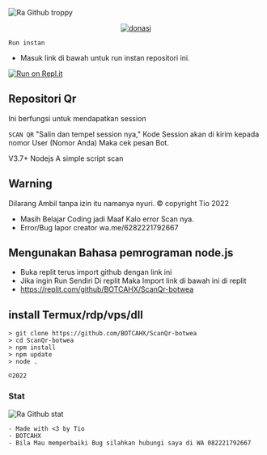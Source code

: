 ![Ra Github troppy](https://github-profile-trophy.vercel.app/?username=BOTCAHX&theme=monokai)

<div align="center">
<a href="wa.me/6282221792667"><img src="https://telegra.ph/file/0088e2bb81373fa6d9e9e.png" alt="donasi" border="0"></a>
</div>

```Run instan```
- Masuk link di bawah untuk run instan repositori ini.

[![Run on Repl.it](https://repl.it/badge/github/quiec/whatsAlfa)](https://replit.com/@tioclkp02/ScanQr-botwea-10#.github/FUNDING.yml)

## Repositori Qr

 Ini berfungsi untuk mendapatkan session
 
`SCAN QR` "Salin dan tempel session nya,"
Kode Session akan di kirim kepada nomor User (Nomor Anda) Maka cek pesan Bot.

V3.7+ Nodejs
A simple script scan
## Warning

Dilarang Ambil tanpa izin itu namanya nyuri.
© copyright Tio 2022
- Masih Belajar Coding jadi Maaf Kalo error
Scan nya.
- Error/Bug lapor creator wa.me/6282221792667

## Mengunakan Bahasa pemrograman node.js
- Buka replit terus import github dengan link ini
- Jika ingin Run Sendiri Di replit Maka Import link di bawah ini di replit
- https://replit.com/github/BOTCAHX/ScanQr-botwea


## install Termux/rdp/vps/dll
```
> git clone https://github.com/BOTCAHX/ScanQr-botwea
> cd ScanQr-botwea
> npm install
> npm update
> node .
```

`©2022`
### Stat
![Ra Github stat](https://github-readme-stats.vercel.app/api?username=BOTCAHX&theme=midnight-purple&show_icons=true) 

```
- Made with <3 by Tio
- BOTCAHX
- Bila Mau memperbaiki Bug silahkan hubungi saya di WA 082221792667
```

